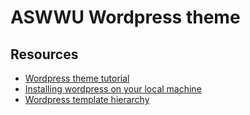 # ASWWU Wordpress theme

## Resources

- [Wordpress theme tutorial](https://www.youtube.com/watch?v=-h7gOJbIpmo&ab_channel=freeCodeCamp.org)
- [Installing wordpress on your local machine](https://wordpress.org/support/article/how-to-install-wordpress/)
- [Wordpress template hierarchy](https://gschoppe.com/wp-content/uploads/2017/11/imprived-template-hierarchy.png)
